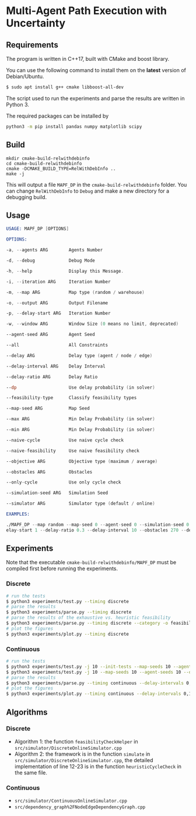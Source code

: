 # Multi-Agent Path Execution with Uncertainty

## Requirements

The program is written in C++17, built with CMake and boost library.

You can use the following command to install them on the **latest** version of Debian/Ubuntu.

```bash
$ sudo apt install g++ cmake libboost-all-dev
```

The script used to run the experiments and parse the results are written in Python 3.

The required packages can be installed by

```bash
python3 -m pip install pandas numpy matplotlib scipy 
```

## Build

```
mkdir cmake-build-relwithdebinfo
cd cmake-build-relwithdebinfo
cmake -DCMAKE_BUILD_TYPE=RelWithDebInfo ..
make -j
```

This will output a file `MAPF_DP` in the `cmake-build-relwithdebinfo` folder. You can change `RelWithDebInfo` to `Debug` and make a new directory for a debugging build.

## Usage

```asm
USAGE: MAPF_DP [OPTIONS]

OPTIONS:

-a, --agents ARG        Agents Number

-d, --debug             Debug Mode

-h, --help              Display this Message.

-i, --iteration ARG     Iteration Number

-m, --map ARG           Map type (random / warehouse)

-o, --output ARG        Output Filename

-p, --delay-start ARG   Iteration Number

-w, --window ARG        Window Size (0 means no limit, deprecated)

--agent-seed ARG        Agent Seed

--all                   All Constraints

--delay ARG             Delay type (agent / node / edge)

--delay-interval ARG    Delay Interval

--delay-ratio ARG       Delay Ratio

--dp                    Use delay probability (in solver)

--feasibility-type      Classify feasibility types

--map-seed ARG          Map Seed

--max ARG               Min Delay Probability (in solver)

--min ARG               Min Delay Probability (in solver)

--naive-cycle           Use naive cycle check

--naive-feasibility     Use naive feasibility check

--objective ARG         Objective type (maximum / average)

--obstacles ARG         Obstacles

--only-cycle            Use only cycle check

--simulation-seed ARG   Simulation Seed

--simulator ARG         Simulator type (default / online)

EXAMPLES:

./MAPF_DP --map random --map-seed 0 --agent-seed 0 --simulation-seed 0 --agents 20 --iteration 10 --simulator online --d
elay-start 1 --delay-ratio 0.3 --delay-interval 10 --obstacles 270 --delay agent

```

## Experiments

Note that the executable `cmake-build-relwithdebinfo/MAPF_DP` must be compiled first before running the experiments.

### Discrete

```bash
# run the tests
$ python3 experiments/test.py --timing discrete
# parse the results
$ python3 experiments/parse.py --timing discrete
# parse the results of the exhaustive vs. heuristic feasibility 
$ python3 experiments/parse.py --timing discrete --category -o feasibility_category   
# plot the figures
$ python3 experiments/plot.py --timing discrete
```

### Continuous

```bash
# run the tests
$ python3 experiments/test.py -j 10 --init-tests --map-seeds 10 --agent-seeds 10 --obstacles 90,180 --agents 20 --k-neighbors 2,3,4
$ python3 experiments/test.py -j 10 --map-seeds 10 --agent-seeds 10 --obstacles 90,180 --agents 20 --k-neighbors 2,3,4 --simulators snapshot_end,online,online_remove_redundant --delay-ratios 0.1 --delay-intervals 0
# parse the results
$ python3 experiments/parse.py --timing continuous --delay-intervals 0,1,10,20 --obstacles 90,180 --agents 20 --simulators online,snapshot_end,online_remove_redundant --k-neighbors 2,3,4 
# plot the figures
$ python3 experiments/plot.py --timing continuous --delay-intervals 0,1,10,20 --obstacles 90,180 --agents 20 --k-neighbors 2,3,4
```

## Algorithms

### Discrete

+ Algorithm 1: the function `feasibilityCheckHelper` in `src/simulator/DiscreteOnlineSimulator.cpp`
+ Algorithm 2: the framework is in the function `simulate` in `src/simulator/DiscreteOnlineSimulator.cpp`, the detailed implementation of line 12-23 is in the function `heuristicCycleCheck` in the same file.

### Continuous

+ `src/simulator/ContinuousOnlineSimulator.cpp`
+ `src/dependency_graph%2FNodeEdgeDependencyGraph.cpp`